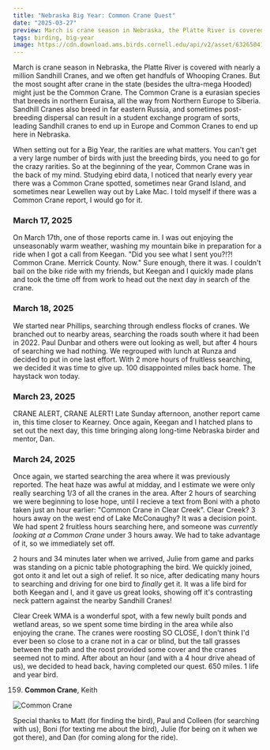 ```yaml
---
title: "Nebraska Big Year: Common Crane Quest"
date: "2025-03-27"
preview: March is crane season in Nebraska, the Platte River is covered with nearly a million Sandhill Cranes, and we often get handfuls of Whooping Cranes. But the most sought after crane in the state might just be the Common Crane.
tags: birding, big-year
image: https://cdn.download.ams.birds.cornell.edu/api/v2/asset/632650417/640
---
```


March is crane season in Nebraska, the Platte River is covered with nearly a million Sandhill Cranes, and we often get handfuls of Whooping Cranes. But the most sought after crane in the state (besides the ultra-mega Hooded) might just be the Common Crane. The Common Crane is a eurasian species that breeds in northern Euraisa, all the way from Northern Europe to Siberia. Sandhill Cranes also breed in far eastern Russia, and sometimes post-breeding dispersal can result in a student exchange program of sorts, leading Sandhill cranes to end up in Europe and Common Cranes to end up here in Nebraska.

When setting out for a Big Year, the rarities are what matters. You can't get a very large number of birds with just the breeding birds, you need to go for the crazy rarities. So at the beginning of the year, Common Crane was in the back of my mind. Studying ebird data, I noticed that nearly every year there was a Common Crane spotted, sometimes near Grand Island, and sometimes near Lewellen way out by Lake Mac. I told myself if there was a Common Crane report, I would go for it.

### March 17, 2025

On March 17th, one of those reports came in. I was out enjoying the unseasonably warm weather, washing my mountain bike in preparation for a ride when I got a call from Keegan. "Did you see what I sent you?!?! Common Crane. Merrick County. Now." Sure enough, there it was. I couldn't bail on the bike ride with my friends, but Keegan and I quickly made plans and took the time off from work to head out the next day in search of the crane.

### March 18, 2025

We started near Phillips, searching through endless flocks of cranes. We branched out to nearby areas, searching the roads south where it had been in 2022. Paul Dunbar and others were out looking as well, but after 4 hours of searching we had nothing. We regrouped with lunch at Runza and decided to put in one last effort. With 2 more hours of fruitless searching, we decided it was time to give up. 100 disappointed miles back home. The haystack won today.

### March 23, 2025

CRANE ALERT, CRANE ALERT! Late Sunday afternoon, another report came in, this time closer to Kearney. Once again, Keegan and I hatched plans to set out the next day, this time bringing along long-time Nebraska birder and mentor, Dan.

### March 24, 2025

Once again, we started searching the area where it was previously reported. The heat haze was awful at midday, and I estimate we were only really searching 1/3 of all the cranes in the area. After 2 hours of searching we were beginning to lose hope, until I recieve a text from Boni with a photo taken just an hour earlier: "Common Crane in Clear Creek". Clear Creek? 3 hours away on the west end of Lake McConaughy? It was a decision point. We had spent 2 fruitless hours searching here, and someone was _currently looking at a Common Crane_ under 3 hours away. We had to take advantage of it, so we immediately set off.

2 hours and 34 minutes later when we arrived, Julie from game and parks was standing on a picnic table photographing the bird. We quickly joined, got onto it and let out a sigh of relief. It so nice, after dedicating many hours to searching and driving for one bird to _finally_ get it. It was a life bird for both Keegan and I, and it gave us great looks, showing off it's contrasting neck pattern against the nearby Sandhill Cranes!

Clear Creek WMA is a wonderful spot, with a few newly built ponds and wetland areas, so we spent some time birding in the area while also enjoying the crane. The cranes were roosting SO CLOSE, I don't think I'd ever been so close to a crane not in a car or blind, but the tall grasses between the path and the roost provided some cover and the cranes seemed not to mind. After about an hour (and with a 4 hour drive ahead of us), we decided to head back, having completed our quest. 650 miles. 1 life and year bird.

159. **Common Crane**, Keith

![Common Crane](https://cdn.download.ams.birds.cornell.edu/api/v2/asset/632650417/1200)

Special thanks to Matt (for finding the bird), Paul and Colleen (for searching with us), Boni (for texting me about the bird), Julie (for being on it when we got there), and Dan (for coming along for the ride).

